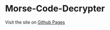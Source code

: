 # Morse-Code-Decrypter

Visit the site on [Github Pages](https://notyasho.github.io/Morse-Code-Decrypter/)
